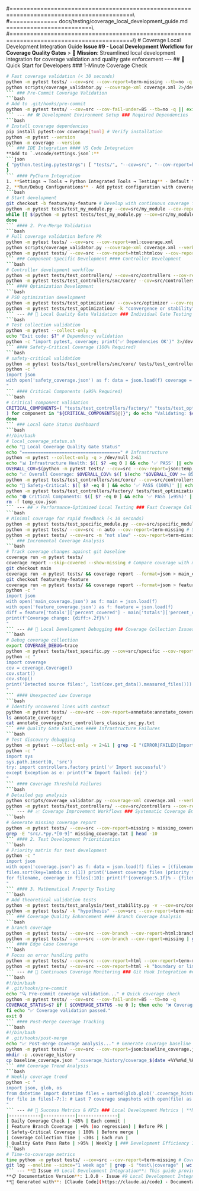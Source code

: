 #==========================================================================================\\\
#============== docs/testing/coverage_local_development_guide.md =========================\\\
#==========================================================================================\\\ # Coverage Local Development Integration Guide
**Issue #9 - Local Development Workflow for Coverage Quality Gates** > **🎯 Mission**: Streamlined local development integration for coverage validation and quality gate enforcement --- ## 🚀 Quick Start for Developers ### 1-Minute Coverage Check
```bash
# Fast coverage validation (< 30 seconds)
python -m pytest tests/ --cov=src --cov-report=term-missing --tb=no -q # Quality gate status check
python scripts/coverage_validator.py --coverage-xml coverage.xml 2>/dev/null && echo "✅ Gates passed" || echo "❌ Gates failed"
``` ### Pre-Commit Coverage Validation
```bash
# Add to .git/hooks/pre-commit
python -m pytest tests/ --cov=src --cov-fail-under=85 --tb=no -q || exit 1
``` --- ## 🛠️ Development Environment Setup ### Required Dependencies
```bash
# Install coverage dependencies
pip install pytest-cov coverage[toml] # Verify installation
python -m pytest --version
python -m coverage --version
``` ### IDE Integration #### VS Code Integration
**Add to `.vscode/settings.json`:**
```json
{ "python.testing.pytestArgs": [ "tests/", "--cov=src", "--cov-report=html:htmlcov", "--cov-report=xml:coverage.xml" ], "python.testing.cwd": "${workspaceFolder}", "files.watcherExclude": { "**/htmlcov/**": true, "**/.coverage": true, "**/coverage.xml": true }
}
``` #### PyCharm Integration
1. **Settings → Tools → Python Integrated Tools → Testing** - Default test runner: pytest - Additional arguments: `--cov=src --cov-report=html`
2. **Run/Debug Configurations** - Add pytest configuration with coverage enabled --- ## 📊 Local Coverage Workflows ### Daily Development Workflow #### 1. Feature Development Cycle
```bash
# Start development
git checkout -b feature/my-feature # Develop with continuous coverage feedback
python -m pytest tests/test_my_module.py --cov=src/my_module --cov-report=term-missing -v # Iterative improvement
while [[ $(python -m pytest tests/test_my_module.py --cov=src/my_module --cov-report=json -q && python -c "import json; print(json.load(open('coverage.json'))['totals']['percent_covered'])") < 95 ]]; do echo "Adding more tests..." # Add tests, repeat
done
``` #### 2. Pre-Merge Validation
```bash
# Full coverage validation before PR
python -m pytest tests/ --cov=src --cov-report=xml:coverage.xml
python scripts/coverage_validator.py --coverage-xml coverage.xml --verbose --fail-below-threshold # Generate PR-ready coverage report
python -m pytest tests/ --cov=src --cov-report=html:htmlcov --cov-report=json:coverage.json
``` ### Component-Specific Development #### Controller Development
```bash
# Controller development workflow
python -m pytest tests/test_controllers/ --cov=src/controllers --cov-report=html:controller_coverage/ # Safety-critical controller validation (requires 100%)
python -m pytest tests/test_controllers/smc/core/ --cov=src/controllers/smc/core --cov-fail-under=100
``` #### Optimization Development
```bash
# PSO optimization development
python -m pytest tests/test_optimization/ --cov=src/optimizer --cov-report=html:optimization_coverage/ # Mathematical property validation
python -m pytest tests/test_optimization/ -k "convergence or stability" --cov=src/optimizer -v
``` --- ## 🔧 Local Quality Gate Validation ### Individual Gate Testing #### Infrastructure Health Check
```bash
# Test collection validation
python -m pytest --collect-only -q
echo "Exit code: $?" # Dependency validation
python -c "import pytest, coverage; print('✅ Dependencies OK')" 2>/dev/null || echo "❌ Missing dependencies"
``` #### Safety-Critical Coverage (100% Required)
```bash
# safety-critical validation
python -m pytest tests/test_controllers/smc/core/ tests/test_controllers/base/ \ --cov=src/controllers/smc/core --cov=src/controllers/base \ --cov-fail-under=100 \ --cov-report=html:safety_critical_coverage/ \ --cov-report=json:safety_coverage.json # Validate 100% achievement
python -c "
import json
with open('safety_coverage.json') as f: data = json.load(f) coverage = data['totals']['percent_covered'] print(f'Safety-critical coverage: {coverage}%') exit(0 if coverage == 100.0 else 1)
"
``` #### Critical Components (≥95% Required)
```bash
# Critical component validation
CRITICAL_COMPONENTS=( "tests/test_controllers/factory/" "tests/test_optimization/" "tests/test_core/"
) for component in "${CRITICAL_COMPONENTS[@]}"; do echo "Validating: $component" python -m pytest "$component" --cov="${component/tests\/test_/src/}" --cov-fail-under=95 -q
done
``` ### Local Gate Status Dashboard
```bash
#!/bin/bash
# local_coverage_status.sh
echo "🔵 Local Coverage Quality Gate Status"
echo "=====================================" # Infrastructure
python -m pytest --collect-only -q > /dev/null 2>&1
echo "📊 Infrastructure Health: $([ $? -eq 0 ] && echo '✅ PASS' || echo '❌ FAIL')" # Overall Coverage
OVERALL_COV=$(python -m pytest tests/ --cov=src --cov-report=json:temp_cov.json -q 2>/dev/null && python -c "import json; print(f\"{json.load(open('temp_cov.json'))['totals']['percent_covered']:.1f}\")" 2>/dev/null || echo "0.0")
echo "📈 Overall Coverage: $OVERALL_COV% $([ $(echo "$OVERALL_COV >= 85" | bc -l) -eq 1 ] && echo '✅ PASS' || echo '❌ FAIL')" # Safety-Critical
python -m pytest tests/test_controllers/smc/core/ --cov=src/controllers/smc/core --cov-fail-under=100 -q > /dev/null 2>&1
echo "🔴 Safety-Critical: $([ $? -eq 0 ] && echo '✅ PASS (100%)' || echo '❌ FAIL (<100%)')" # Critical Components
python -m pytest tests/test_controllers/factory/ tests/test_optimization/ tests/test_core/ --cov=src/controllers/factory --cov=src/optimizer --cov=src/core --cov-fail-under=95 -q > /dev/null 2>&1
echo "🟠 Critical Components: $([ $? -eq 0 ] && echo '✅ PASS (≥95%)' || echo '❌ FAIL (<95%)')" # Cleanup
rm -f temp_cov.json
``` --- ## ⚡ Performance-Optimized Local Testing ### Fast Coverage Collection
```bash
# Minimal coverage for rapid feedback (< 10 seconds)
python -m pytest tests/test_specific_module.py --cov=src/specific_module --cov-report=term -x # Parallel execution (if tests are thread-safe)
python -m pytest tests/ --cov=src -n auto --cov-report=term-missing # Skip slow tests during development
python -m pytest tests/ --cov=src -m "not slow" --cov-report=term-missing
``` ### Incremental Coverage Analysis
```bash
# Track coverage changes against git baseline
coverage run -m pytest tests/
coverage report --skip-covered --show-missing # Compare coverage with main branch
git checkout main
coverage run -m pytest tests/ && coverage report --format=json > main_coverage.json
git checkout feature/my-feature
coverage run -m pytest tests/ && coverage report --format=json > feature_coverage.json # Calculate coverage diff
python -c "
import json
with open('main_coverage.json') as f: main = json.load(f)
with open('feature_coverage.json') as f: feature = json.load(f)
diff = feature['totals']['percent_covered'] - main['totals']['percent_covered']
print(f'Coverage change: {diff:+.2f}%')
"
``` --- ## 🐛 Local Development Debugging ### Coverage Collection Issues #### Missing Coverage Data
```bash
# Debug coverage collection
export COVERAGE_DEBUG=trace
python -m pytest tests/test_specific.py --cov=src/specific --cov-report=term -v # Validate source file detection
python -c "
import coverage
cov = coverage.Coverage()
cov.start()
cov.stop()
print('Detected source files:', list(cov.get_data().measured_files()))
"
``` #### Unexpected Low Coverage
```bash
# Identify uncovered lines with context
python -m pytest tests/ --cov=src --cov-report=annotate:annotate_coverage/ # View annotate files with line-by-line coverage
ls annotate_coverage/
cat annotate_coverage/src_controllers_classic_smc_py.txt
``` ### Quality Gate Failures #### Infrastructure Failures
```bash
# Test discovery debugging
python -m pytest --collect-only -v 2>&1 | grep -E "(ERROR|FAILED|ImportError)" # Import path validation
python -c "
import sys
sys.path.insert(0, 'src')
try: import controllers.factory print('✅ Import successful')
except Exception as e: print(f'❌ Import failed: {e}')
"
``` #### Coverage Threshold Failures
```bash
# Detailed gap analysis
python scripts/coverage_validator.py --coverage-xml coverage.xml --verbose | grep -A 5 "FAIL" # Component-specific analysis
python -m pytest tests/test_controllers/ --cov=src/controllers --cov-report=missing | grep "TOTAL"
``` --- ## 📈 Coverage Improvement Workflows ### Systematic Coverage Enhancement #### 1. Gap Identification
```bash
# Generate missing coverage report
python -m pytest tests/ --cov=src --cov-report=missing > missing_coverage.txt # Extract uncovered lines
grep -E "src/.*py.*[0-9]" missing_coverage.txt | head -10
``` #### 2. Test Development Prioritization
```bash
# Priority matrix for test development
python -c "
import json
with open('coverage.json') as f: data = json.load(f) files = [(filename, file_data['summary']['percent_covered']) for filename, file_data in data['files'].items()]
files.sort(key=lambda x: x[1]) print('Lowest coverage files (priority for testing):')
for filename, coverage in files[:10]: print(f'{coverage:5.1f}% - {filename}')
"
``` #### 3. Mathematical Property Testing
```bash
# Add theoretical validation tests
python -m pytest tests/test_analysis/test_stability.py -v --cov=src/controllers --cov-report=term-missing # Property-based testing integration
python -m pytest tests/ -k "hypothesis" --cov=src --cov-report=term-missing
``` ### Coverage Quality Enhancement #### Branch Coverage Analysis
```bash
# branch coverage
python -m pytest tests/ --cov=src --cov-branch --cov-report=html:branch_coverage/ # Identify uncovered branches
python -m pytest tests/ --cov=src --cov-branch --cov-report=missing | grep -E "->|branch"
``` #### Edge Case Coverage
```bash
# Focus on error handling paths
python -m pytest tests/ --cov=src --cov-report=html --cov-report=term-missing -k "error or exception or invalid" # Boundary condition testing
python -m pytest tests/ --cov=src --cov-report=html -k "boundary or limit or edge"
``` --- ## 🔄 Continuous Coverage Monitoring ### Git Hook Integration #### Pre-Commit Hook
```bash
#!/bin/bash
# .git/hooks/pre-commit
echo "🔍 Pre-commit coverage validation..." # Quick coverage check
python -m pytest tests/ --cov=src --cov-fail-under=85 --tb=no -q
COVERAGE_STATUS=$? if [ $COVERAGE_STATUS -ne 0 ]; then echo "❌ Coverage below 85% threshold. Commit blocked." echo "📊 Run: python -m pytest tests/ --cov=src --cov-report=term-missing" exit 1
fi echo "✅ Coverage validation passed."
exit 0
``` #### Post-Merge Coverage Tracking
```bash
#!/bin/bash
# .git/hooks/post-merge
echo "📈 Post-merge coverage analysis..." # Generate coverage baseline
python -m pytest tests/ --cov=src --cov-report=json:baseline_coverage.json -q # Archive coverage history
mkdir -p .coverage_history
cp baseline_coverage.json ".coverage_history/coverage_$(date +%Y%m%d_%H%M%S).json"
``` ### Coverage Trend Analysis
```bash
# Weekly coverage trend
python -c "
import json, glob, os
from datetime import datetime files = sorted(glob.glob('.coverage_history/coverage_*.json'))
for file in files[-7:]: # Last 7 coverage snapshots with open(file) as f: data = json.load(f) timestamp = os.path.basename(file).split('_')[1:3] coverage = data['totals']['percent_covered'] print(f'{timestamp[0]}_{timestamp[1]}: {coverage:.1f}%')
"
``` --- ## 🎯 Success Metrics & KPIs ### Local Development Metrics | **Metric** | **Target** | **Frequency** |
|------------|------------|---------------|
| Daily Coverage Check | >85% | Each commit |
| Feature Branch Coverage | +0% (no regression) | Before PR |
| Safety-Critical Coverage | 100% | Before merge |
| Coverage Collection Time | <30s | Each run |
| Quality Gate Pass Rate | >95% | Weekly | ### Development Efficiency Indicators
```bash
# Time-to-coverage metrics
time python -m pytest tests/ --cov=src --cov-report=term-missing # Coverage development velocity
git log --oneline --since="1 week ago" | grep -i "test\|coverage" | wc -l
``` --- **🎯 Issue #9 Local Development Integration**: This guide provides streamlined local development workflows for coverage quality gate enforcement, enabling efficient development cycles while maintaining the sophisticated 85%/95%/100% coverage framework. **🔗 Repository**: https://github.com/theSadeQ/dip-smc-pso.git
**📋 Documentation Version**: 1.0.0 - Issue #9 Local Development Integration
**🤖 Generated with**: [Claude Code](https://claude.ai/code) - Documentation Expert Agent